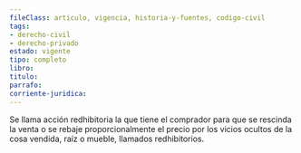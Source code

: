 ```yaml
---
fileClass: articulo, vigencia, historia-y-fuentes, codigo-civil
tags:
- derecho-civil
- derecho-privado
estado: vigente
tipo: completo
libro:
titulo:
parrafo:
corriente-juridica:
---
```

Se llama acción redhibitoria la que tiene el comprador para que se rescinda la venta o se rebaje proporcionalmente el precio por los vicios ocultos de la cosa vendida, raíz o mueble, llamados redhibitorios.